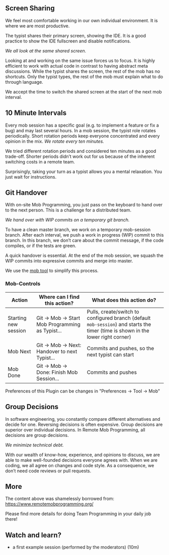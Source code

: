 ## Screen Sharing

We feel most comfortable working in our own individual environment. It is where we are most productive.

The typist shares their primary screen, showing the IDE. It is a good practice to show the IDE fullscreen and disable notifications.

*We all look at the same shared screen.*

Looking at and working on the same issue forces us to focus.
It is highly efficient to work with actual code in contrast to having abstract meta discussions.
While the typist shares the screen, the rest of the mob has no shortcuts. Only the typist types, the rest of the mob must explain what to do through language.

We accept the time to switch the shared screen at the start of the next mob interval.

## 10 Minute Intervals

Every mob session has a specific goal (e.g. to implement a feature or fix a bug) and may last several hours.
In a mob session, the typist role rotates periodically. Short rotation periods keep everyone concentrated and every opinion in the mix.
*We rotate every ten minutes.*

We tried different rotation periods and considered ten minutes as a good trade-off. Shorter periods didn’t work out for us because of the inherent switching costs in a remote team.

Surprisingly, taking your turn as a typist allows you a mental relaxation. You just wait for instructions.

## Git Handover

With on-site Mob Programming, you just pass on the keyboard to hand over to the next person. This is a challenge for a distributed team.

*We hand over with WIP commits on a temporary git branch.*

To have a clean master branch, we work on a temporary mob-session branch. After each interval, we push a work in progress (WIP) commit to this branch. In this branch, we don’t care about the commit message, if the code compiles, or if the tests are green.

A quick handover is essential. At the end of the mob session, we squash the WIP commits into expressive commits and merge into master.

We use the [mob tool](https://github.com/remotemobprogramming/mob) to simplify this process.

### Mob-Controls
| Action | Where can I find this action? | What does this action do? |
|---|---|---|
| Starting new session | Git -> Mob -> Start Mob Programming as Typist... | Pulls, create/switch to configured branch (default `mob-session`) and starts the timer (time is shown in the lower right corner)|
| Mob Next | Git -> Mob -> Next: Handover to next Typist... | Commits and pushes, so the next typist can start |
| Mob Done | Git -> Mob -> Done: Finish Mob Session... | Commits and pushes |

Preferences of this Plugin can be changes in "Preferences -> Tool -> Mob"

## Group Decisions

In software engineering, you constantly compare different alternatives and decide for one. Reversing decisions is often expensive. Group decisions are superior over individual decisions. In Remote Mob Programming, all decisions are group decisions.

*We minimize technical debt.*

With our wealth of know-how, experience, and opinions to discuss, we are able to make well-founded decisions everyone agrees with. When we are coding, we all agree on changes and code style. As a consequence, we don’t need code reviews or pull requests.

## More

The content above was shamelessly borrowed from: https://www.remotemobprogramming.org/

Please find more details for doing Team Programming in your daily job there!



## Watch and learn?
* a first example session (performed by the moderators) (10m)